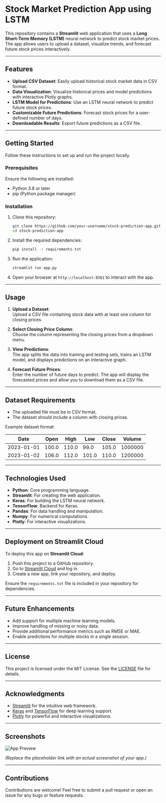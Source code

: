 
# Stock Market Prediction App using LSTM  

This repository contains a **Streamlit** web application that uses a **Long Short-Term Memory (LSTM)** neural network to predict stock market prices. The app allows users to upload a dataset, visualize trends, and forecast future stock prices interactively.  

---

## Features  

- **Upload CSV Dataset**: Easily upload historical stock market data in CSV format.  
- **Data Visualization**: Visualize historical prices and model predictions with interactive Plotly graphs.  
- **LSTM Model for Predictions**: Use an LSTM neural network to predict future stock prices.  
- **Customizable Future Predictions**: Forecast stock prices for a user-defined number of days.  
- **Downloadable Results**: Export future predictions as a CSV file.  

---

## Getting Started  

Follow these instructions to set up and run the project locally.  

### Prerequisites  

Ensure the following are installed:  

- Python 3.8 or later  
- pip (Python package manager)  

### Installation  

1. Clone this repository:  
   ```bash  
   git clone https://github.com/your-username/stock-prediction-app.git  
   cd stock-prediction-app  
   ```  

2. Install the required dependencies:  
   ```bash  
   pip install -r requirements.txt  
   ```  

3. Run the application:  
   ```bash  
   streamlit run app.py  
   ```  

4. Open your browser at `http://localhost:8501` to interact with the app.  

---

## Usage  

1. **Upload a Dataset**:  
   Upload a CSV file containing stock data with at least one column for closing prices.  

2. **Select Closing Price Column**:  
   Choose the column representing the closing prices from a dropdown menu.  

3. **View Predictions**:  
   The app splits the data into training and testing sets, trains an LSTM model, and displays predictions on an interactive graph.  

4. **Forecast Future Prices**:  
   Enter the number of future days to predict. The app will display the forecasted prices and allow you to download them as a CSV file.  

---

## Dataset Requirements  

- The uploaded file must be in CSV format.  
- The dataset should include a column with closing prices.  

Example dataset format:  

| Date       | Open   | High   | Low    | Close  | Volume   |  
|------------|--------|--------|--------|--------|----------|  
| 2023-01-01 | 100.0  | 110.0  | 99.0   | 105.0  | 1000000  |  
| 2023-01-02 | 106.0  | 112.0  | 101.0  | 110.0  | 1200000  |  

---

## Technologies Used  

- **Python**: Core programming language.  
- **Streamlit**: For creating the web application.  
- **Keras**: For building the LSTM neural network.  
- **TensorFlow**: Backend for Keras.  
- **Pandas**: For data handling and manipulation.  
- **Numpy**: For numerical computations.  
- **Plotly**: For interactive visualizations.  

---

## Deployment on Streamlit Cloud  

To deploy this app on **Streamlit Cloud**:  

1. Push this project to a GitHub repository.  
2. Go to [Streamlit Cloud](https://streamlit.io/cloud) and log in.  
3. Create a new app, link your repository, and deploy.  

Ensure the `requirements.txt` file is included in your repository for dependencies.  

---

## Future Enhancements  

- Add support for multiple machine learning models.  
- Improve handling of missing or noisy data.  
- Provide additional performance metrics such as RMSE or MAE.  
- Enable predictions for multiple stocks in a single session.  

---

## License  

This project is licensed under the MIT License. See the [LICENSE](LICENSE) file for details.  

---

## Acknowledgments  

- [Streamlit](https://streamlit.io/) for the intuitive web framework.  
- [Keras](https://keras.io/) and [TensorFlow](https://www.tensorflow.org/) for deep learning support.  
- [Plotly](https://plotly.com/) for powerful and interactive visualizations.  

---

## Screenshots  

![App Preview](https://via.placeholder.com/800x400.png?text=App+Preview)  

*(Replace the placeholder link with an actual screenshot of your app.)*  

---

## Contributions  

Contributions are welcome! Feel free to submit a pull request or open an issue for any bugs or feature requests.  
